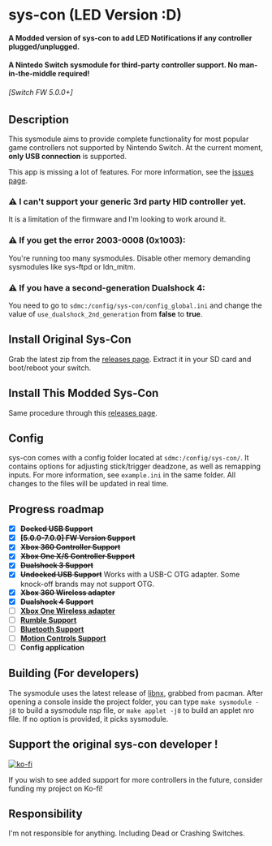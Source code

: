 # sys-con (LED Version :D)

#### A Modded version of sys-con to add LED Notifications if any controller plugged/unplugged.
#### A Nintedo Switch sysmodule for third-party controller support. No man-in-the-middle required! 
###### \[Switch FW 5.0.0+\]


## Description
This sysmodule aims to provide complete functionality for most popular game controllers not supported by Nintendo Switch.
At the current moment, **only USB connection** is supported. 

This app is missing a lot of features. For more information, see the [issues page](https://github.com/cathery/sys-con/issues).

### ⚠ I can't support your generic 3rd party HID controller yet.
It is a limitation of the firmware and I'm looking to work around it.

### ⚠ If you get the error 2003-0008 (0x1003):
You're running too many sysmodules. Disable other memory demanding sysmodules like sys-ftpd or ldn_mitm.

### ⚠ If you have a second-generation Dualshock 4:
You need to go to `sdmc:/config/sys-con/config_global.ini` and change the value of `use_dualshock_2nd_generation` from **false** to **true**.



## Install Original Sys-Con

Grab the latest zip from the [releases page](https://github.com/cathery/sys-con/releases). Extract it in your SD card and boot/reboot your switch.

## Install This Modded Sys-Con

Same procedure through this [releases page](https://github.com/krxdev-kaan/sys-con/releases).

## Config

sys-con comes with a config folder located at `sdmc:/config/sys-con/`. It contains options for adjusting stick/trigger deadzone, as well as remapping inputs. For more information, see `example.ini` in the same folder. All changes to the files will be updated in real time.

## Progress roadmap
- [x] **~~Docked USB Support~~**
- [x] **~~\[5.0.0-7.0.0\] FW Version Support~~**
- [x] **~~Xbox 360 Controller Support~~**
- [x] **~~Xbox One X/S Controller Support~~**
- [x] **~~Dualshock 3 Support~~**
- [x] **~~Undocked USB Support~~** Works with a USB-C OTG adapter. Some knock-off brands may not support OTG.
- [x] **~~Xbox 360 Wireless adapter~~**
- [x] **~~Dualshock 4 Support~~**
- [ ] **[Xbox One Wireless adapter](https://github.com/cathery/sys-con/issues/36)**
- [ ] **[Rumble Support](https://github.com/cathery/sys-con/issues/1)**
- [ ] **[Bluetooth Support](https://github.com/cathery/sys-con/issues/5)**
- [ ] **[Motion Controls Support](https://github.com/cathery/sys-con/issues/9)**
- [ ] **Config application**

## Building (For developers)

The sysmodule uses the latest release of [libnx](https://github.com/switchbrew/libnx), grabbed from pacman.
After opening a console inside the project folder, you can type `make sysmodule -j8` to build a sysmodule nsp file, or `make applet -j8` to build an applet nro file. If no option is provided, it picks sysmodule.

## Support the original sys-con developer !
[![ko-fi](https://www.ko-fi.com/img/githubbutton_sm.svg)](https://ko-fi.com/H2H316ZQV)

If you wish to see added support for more controllers in the future, consider funding my project on Ko-fi!

## Responsibility
I'm not responsible for anything. Including Dead or Crashing Switches.
